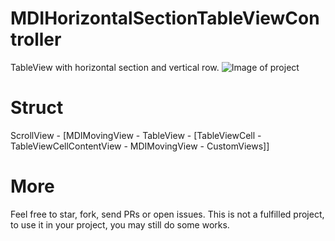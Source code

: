 # MDIHorizontalSectionTableViewController
TableView with horizontal section and vertical row.
![Image of project](https://github.com/WeeTom/MDIHorizontalSectionTableViewController/blob/master/folder.gif)

# Struct
ScrollView - [MDIMovingView - TableView - [TableViewCell - TableViewCellContentView - MDIMovingView - CustomViews]]

# More
Feel free to star, fork, send PRs or open issues. This is not a fulfilled project, to use it in your project, you may still do some works.
